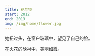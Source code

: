 ```yaml
---
title: 花与镜
start: 2012
end: 2013
img: /img/home/flower.jpg
---
```


她扭过头，在窗户玻璃中，望见了自己的脸。

在火花的映衬中，美丽如霞。